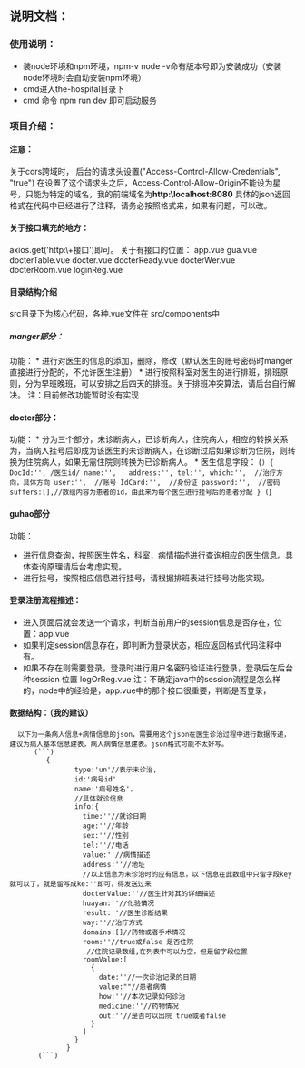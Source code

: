 ## 说明文档：

### 使用说明：
* 装node环境和npm环境，npm-v node -v命有版本号即为安装成功（安装node环境时会自动安装npm环境）
* cmd进入the-hospital目录下
* cmd 命令 npm run dev 即可启动服务

### 项目介绍：

#### 注意：
关于cors跨域时，
后台的请求头设置("Access-Control-Allow-Credentials", "true")
在设置了这个请求头之后，Access-Control-Allow-Origin不能设为星号，只能为特定的域名，我的前端域名为**http:\\localhost:8080**
具体的json返回格式在代码中已经进行了注释，请务必按照格式来，如果有问题，可以改。

#### 关于接口填充的地方：
axios.get('http:\\+接口')即可。
关于有接口的位置：
app.vue
gua.vue
docterTable.vue
docter.vue
docterReady.vue
docterWer.vue
docterRoom.vue
loginReg.vue

#### 目录结构介绍
src目录下为核心代码，各种.vue文件在 src/components中

##### manger部分：
功能：
    * 进行对医生的信息的添加，删除，修改（默认医生的账号密码时manger直接进行分配的，不允许医生注册）
    * 进行按照科室对医生的进行排班，排班原则，分为早班晚班，可以安排之后四天的排班。关于排班冲突算法，请后台自行解决。
注：目前修改功能暂时没有实现

#### docter部分：
功能：
    * 分为三个部分，未诊断病人，已诊断病人，住院病人，相应的转换关系为，当病人挂号后即成为该医生的未诊断病人，在诊断过后如果诊断为住院，则转换为住院病人，如果无需住院则转换为已诊断病人。
    * 医生信息字段：
    (```)
       {
                    DocId:'', /医生id/
                    name:'',  
                    address:'',
                    tel:'',
                    which:'',  //治疗方向，具体方向
                    user:'',  //账号
                    IdCard:'',  //身份证
                    password:'',  //密码
                    suffers:[],//数组内容为患者的id，由此来为每个医生进行挂号后的患者分配
                }
    (```)
####  guhao部分
功能：
  * 进行信息查询，按照医生姓名，科室，病情描述进行查询相应的医生信息。具体查询原理请后台考虑实现。
  * 进行挂号，按照相应信息进行挂号，请根据排班表进行挂号功能实现。
  
#### 登录注册流程描述：
  * 进入页面后就会发送一个请求，判断当前用户的session信息是否存在，位置：app.vue
  * 如果判定session信息存在，即判断为登录状态，相应返回格式代码注释中有。
  * 如果不存在则需要登录，登录时进行用户名密码验证进行登录，登录后在后台种session 位置 logOrReg.vue
  注：不确定java中的session流程是怎么样的，node中的经验是，app.vue中的那个接口很重要，判断是否登录，
  
####  数据结构：（我的建议）
      以下为一条病人信息+病情信息的json，需要用这个json在医生诊治过程中进行数据传递，建议为病人基本信息建表，病人病情信息建表。json格式可能不太好写。
          (```)
             {
                    type:'un'//表示未诊治,
                    id:'病号id'
                    name:'病号姓名'，
                    //具体就诊信息
                    info:{
                      time:''//就诊日期
                      age:''//年龄
                      sex:''//性别
                      tel:''//电话
                      value:''//病情描述
                      address:''//地址
                      //以上信息为未诊治时的应有信息，以下信息在此数组中只留字段key就可以了，就是留写成ke:''即可，得发送过来
                      docterValue:''//医生针对其的详细描述
                      huayan:''//化验情况
                      result:''//医生诊断结果
                      way:''//治疗方式
                      domains:[]//药物或者手术情况
                      room:''//true或false 是否住院
                       //住院记录数组,在列表中可以为空，但是留字段位置
                      roomValue:[
                        {
                          date:''//一次诊治记录的日期
                          value:""//患者病情
                          how:''//本次记录如何诊治
                          medicine:''//药物情况
                          out:''//是否可以出院 true或者false
                        }
                      ]
                    }
                  }
           (```)
